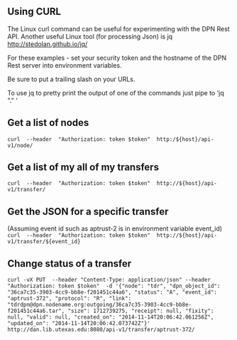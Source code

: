 ## Using CURL

The Linux curl command can be useful for experimenting with the DPN Rest API.
Another useful Linux tool (for processing Json) is jq http://stedolan.github.io/jq/

For these examples - set your security token and the hostname of the DPN Rest server into environment variables.

Be sure to put a trailing slash on your URLs.

To use jq to pretty print the output of one of the commands just pipe to 'jq "." '

## Get a list of nodes
`curl  --header  "Authorization: token $token"  http:/${host}/api-v1/node/`

## Get a list of my all of my transfers
`curl  --header  "Authorization: token $token"  http://${host}/api-v1/transfer/`

## Get the JSON for a specific transfer
(Assuming event id such as aptrust-2 is in environment variable event_id)
`curl  --header  "Authorization: token $token"  http://${host}/api-v1/transfer/${event_id}`

## Change status of a transfer
`curl -vX PUT  --header "Content-Type: application/json" --header  "Authorization: token $token"  -d '{"node": "tdr", "dpn_object_id": "36ca7c35-3903-4cc9-bb8e-f201451c44a6", "status": "A", "event_id": "aptrust-372", "protocol": "R", "link": "tdrdpn@dpn.nodename.org:outgoing/36ca7c35-3903-4cc9-bb8e-f201451c44a6.tar", "size": 1712739275, "receipt": null, "fixity": null, "valid": null, "created_on": "2014-11-14T20:06:42.061256Z", "updated_on": "2014-11-14T20:06:42.073742Z"}' http://dan.lib.utexas.edu:8080/api-v1/transfer/aptrust-372/`
